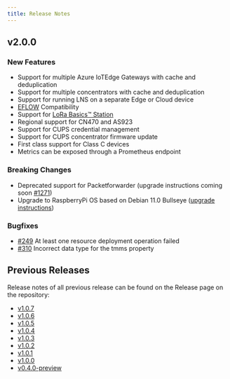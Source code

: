 ```yaml
---
title: Release Notes
---
```


## v2.0.0

### New Features

- Support for multiple Azure IoTEdge Gateways with cache and deduplication
- Support for multiple concentrators with cache and deduplication
- Support for running LNS on a separate Edge or Cloud device
- [EFLOW](https://docs.microsoft.com/en-us/azure/iot-edge/iot-edge-for-linux-on-windows?view=iotedge-2018-06) Compatibility
- Support for [LoRa Basics™ Station](https://github.com/lorabasics/basicstation)
- Regional support for CN470 and AS923
- Support for CUPS credential management
- Support for CUPS concentrator firmware update
- First class support for Class C devices
- Metrics can be exposed through a Prometheus endpoint

### Breaking Changes

- Deprecated support for Packetforwarder (upgrade instructions coming soon [#1271](https://github.com/Azure/iotedge-lorawan-starterkit/issues/1271))
- Upgrade to RaspberryPi OS based on Debian 11.0 Bullseye ([upgrade instructions](https://azure.github.io/iotedge-lorawan-starterkit/dev/user-guide/upgrade/#upgrading-to-raspberry-pi-os-bullseye))

### Bugfixes

- [#249](https://github.com/Azure/iotedge-lorawan-starterkit/issues/249)
At least one resource deployment operation failed
- [#310](https://github.com/Azure/iotedge-lorawan-starterkit/issues/310)
Incorrect data type for the tmms property

## Previous Releases

Release notes of all previous release can be found on the Release page on the repository:

- [v1.0.7](https://github.com/Azure/iotedge-lorawan-starterkit/releases/tag/v1.0.7)
- [v1.0.6](https://github.com/Azure/iotedge-lorawan-starterkit/releases/tag/v1.0.6)
- [v1.0.5](https://github.com/Azure/iotedge-lorawan-starterkit/releases/tag/v1.0.5)
- [v1.0.4](https://github.com/Azure/iotedge-lorawan-starterkit/releases/tag/v1.0.4)
- [v1.0.3](https://github.com/Azure/iotedge-lorawan-starterkit/releases/tag/v1.0.3)
- [v1.0.2](https://github.com/Azure/iotedge-lorawan-starterkit/releases/tag/v1.0.2)
- [v1.0.1](https://github.com/Azure/iotedge-lorawan-starterkit/releases/tag/v1.0.1)
- [v1.0.0](https://github.com/Azure/iotedge-lorawan-starterkit/releases/tag/v1.0.0)
- [v0.4.0-preview](https://github.com/Azure/iotedge-lorawan-starterkit/releases/tag/v0.4.0-preview)
